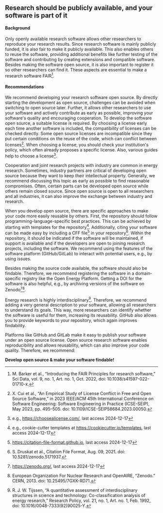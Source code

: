 ## Research should be publicly available, and your software is part of it

#### Background

Only openly available research software allows other researchers to
reproduce your research results. Since research software is mainly
publicly funded, it is also fair to make it publicly available. This
also enables others to reuse the software, providing additional benefits
like further testing of the software and contributing by creating
extensions and compatible software. Besides making the software open
source, it is also important to register it so other researchers can
find it. These aspects are essential to make a research software
FAIR[^1].

#### Recommendations

We recommend developing your research software open source. By directly
starting the development as open source, challenges can be avoided when
switching to open source later. Further, it allows other researchers to
use your software and actively contribute as early as possible,
improving your software's quality and encouraging cooperation. To
develop the software open source, a suitable license is required. By
choosing a license early each time another software is included, the
compatibility of licenses can be checked directly. Some open source
licenses are incompatible since they put certain conditions on the reuse
of the code, which can conflict between licenses[^2].
When choosing a license, you should check your institution's policy,
which often already proposes a specific license. Also, various guides
help to choose a license[^3].

Cooperation and joint research projects with industry are common in
energy research. Sometimes, industry partners are critical of developing
open source because they want to keep their intellectual property.
Generally, we recommend discussing this topic as early as possible to
find reasonable compromises. Often, certain parts can be developed open
source while others remain closed source. Since open source is open to
all researchers and all industries, it can also improve the exchange
between industry and research.

When you develop open source, there are specific approaches to make your
code more easily reusable by others. First, the repository should follow
programming-language-specific best practices. This can be achieved by
starting with templates for the repository[^4]. Additionally, citing
your software can be made easy by including a CFF file[^5] in your
repository[^6]. Within the repository, it should be
indicated if the software will be maintained, if support is available
and if the developers are open to joining research projects, including
the software. We recommend using the features of the software platform
(GitHub/GitLab) to interact with potential users, e.g., by using issues.

Besides making the source code available, the software should also be
findable. Therefore, we recommend registering the software in a
domain-specific registry like the Open Energy Platform. Getting a DOI
for the software is also helpful, e.g., by archiving versions of the
software on Zenodo[^7][^8].

Energy research is highly interdisciplinary[^9]. Therefore, we recommend adding a very
general description to your software, allowing all researchers to
understand its goals. This way, more researchers can identify whether
the software is useful for them, increasing its reusability. GitHub also
allows you to provide keywords to your repository, which again improves
findability.

Platforms like GitHub and GitLab make it easy to publish your software
under an open source license. Open source research software enables
reproducibility and allows reusability, which can also improve your code
quality. Therefore, we recommend:

**Develop open source & make your software findable!**

[^1]: M. Barker et al., “Introducing the FAIR Principles for research software,” Sci Data, vol. 9, no. 1, Art. no. 1, Oct. 2022, doi: 10.1038/s41597-022-01710-x.
[^2]: X. Cui et al., “An Empirical Study of License Conflict in Free and Open Source Software,” in 2023 IEEE/ACM 45th International Conference on Software Engineering: Software Engineering in Practice (ICSE-SEIP), May 2023, pp. 495–505. doi: 10.1109/ICSE-SEIP58684.2023.00050.
[^3]: e.g., <https://choosealicense.com/>, last access 2024-12-17
[^4]: e.g., cookie-cutter templates at
    <https://cookiecutter.io/templates>, last access 2024-12-17
[^5]: <https://citation-file-format.github.io>, last access 2024-12-17
[^6]: S. Druskat et al., Citation File Format, Aug. 09, 2021. doi: 10.5281/zenodo.5171937.
[^7]: <https://zenodo.org/>, last access 2024-12-17
[^8]: European Organization For Nuclear Research and OpenAIRE, “Zenodo.” CERN, 2013. doi: 10.25495/7GXK-RD71.
[^9]: R. J. W. Tijssen, “A quantitative assessment of interdisciplinary structures in science and technology: Co-classification analysis of energy research,” Research Policy, vol. 21, no. 1, Art. no. 1, Feb. 1992, doi: 10.1016/0048-7333(92)90025-Y.


